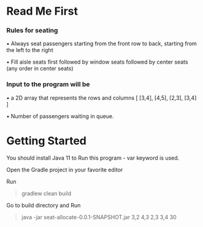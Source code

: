 # Read Me First

### Rules for seating

• Always seat passengers starting from the front row to back,
starting from the left to the right

• Fill aisle seats first followed by window seats followed by center
seats (any order in center seats)

### Input to the program will be
• a 2D array that represents the rows and columns [ [3,4], [4,5],
[2,3], [3,4] ]

• Number of passengers waiting in queue.

# Getting Started

You should install Java 11 to Run this program - var keyword is used.

Open the Gradle project in your favorite editor 

Run 
>gradlew clean build

Go to build directory and Run
> java -jar seat-allocate-0.0.1-SNAPSHOT.jar 3,2  4,3  2,3  3,4  30


